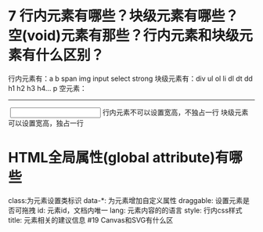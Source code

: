 <!--
 * @Description: In User Settings Edit
 * @Author: your name
 * @Date: 2019-09-20 13:36:38
 * @LastEditTime: 2019-09-20 13:36:38
 * @LastEditors: your name
 -->
# 7 行内元素有哪些？块级元素有哪些？ 空(void)元素有那些？行内元素和块级元素有什么区别？
行内元素有：a b span img input select strong
块级元素有：div ul ol li dl dt dd h1 h2 h3 h4… p
空元素：<br> <hr> <img> <input> <link> <meta>
行内元素不可以设置宽高，不独占一行
块级元素可以设置宽高，独占一行
# HTML全局属性(global attribute)有哪些
class:为元素设置类标识
data-*: 为元素增加自定义属性
draggable: 设置元素是否可拖拽
id: 元素id，文档内唯一
lang: 元素内容的的语言
style: 行内css样式
title: 元素相关的建议信息
#19 Canvas和SVG有什么区